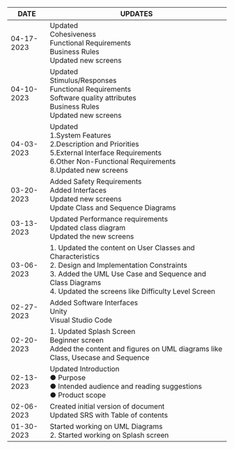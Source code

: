 | DATE  | UPDATES |
| ------------- | ------------- |
| 04-17-2023 | Updated <br> Cohesiveness <br> Functional Requirements <br> Business Rules <br> Updated new screens
| 04-10-2023 | Updated <br> Stimulus/Responses<br> Functional Requirements <br> Software quality attributes <br> Business Rules <br> Updated new screens
| 04-03-2023 | Updated <br> 1.System Features <br> 2.Description and Priorities <br> 5.External Interface Requirements <br> 6.Other Non-Functional Requirements <br> 8.Updated new screens
| 03-20-2023 | Added Safety Requirements <br> Added Interfaces <br> Updated new screens <br> Update Class and Sequence Diagrams | 
| 03-13-2023 | Updated Performance requirements <br> Updated class diagram <br> Updated the new screens | 
| 03-06-2023 | 1.	Updated the content on User Classes and Characteristics <br> 2.	Design and Implementation Constraints <br> 3.	Added the UML Use Case and Sequence and Class Diagrams <br> 4.	Updated the screens like Difficulty Level Screen |
| 02-27-2023 | Added Software Interfaces <br> Unity <br> Visual Studio Code | <br> Added Appendix B: Analysis models <br> UML Use case diagram <br> UML Class diagram <br> UML Sequence diagram <br> Added Initial Screen, Home Screen, Puzzle Screen, Store Screen to the user interface
| 02-20-2023 | 	1.	Updated Splash Screen <br> Beginner screen <br> Added the content and figures on UML diagrams like Class, Usecase and Sequence|
| 02-13-2023 | Updated Introduction <br> ●	Purpose <br> ●	Intended audience and reading suggestions <br> ●	Product scope <br>
| 02-06-2023 | Created initial version of document <br> Updated SRS with Table of contents
| 01-30-2023 |	Started working on UML Diagrams <br> 2.	Started working on Splash screen
